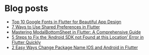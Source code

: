 # Blog posts
<!-- BLOG-POST-LIST:START -->
- [Top 10 Google Fonts in Flutter for Beautiful App Design](https://flutterflux.com/google-fonts-in-flutter-for-beautiful-app-design/)
- [7 Ways to Use Shared Preferences in Flutter](https://flutterflux.com/7-ways-to-use-shared-preferences-in-flutter/)
- [Mastering ModalBottomSheet in Flutter: A Comprehensive Guide](https://flutterflux.com/modalbottomsheet-in-flutter/)
- [5 Steps to Fix the ‘Android SDK not Found at this Location’ Error in Flutter Quickly](https://flutterflux.com/android-sdk-not-found-at-this-location-error/)
- [2 Easy Ways Change Package Name IOS and Android in Flutter](https://flutterflux.com/change-package-name-in-flutter/)
<!-- BLOG-POST-LIST:END -->